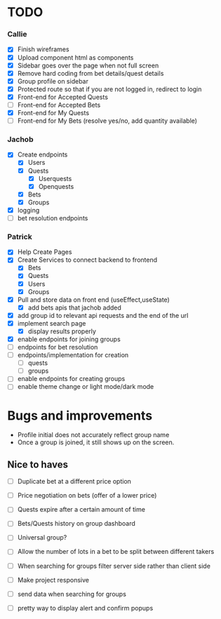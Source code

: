 # TODO
### Callie
- [x] Finish wireframes
- [x] Upload component html as components
- [x] Sidebar goes over the page when not full screen
- [x] Remove hard coding from bet details/quest details
- [x] Group profile on sidebar
- [x] Protected route so that if you are not logged in, redirect to login 
- [x] Front-end for Accepted Quests
- [ ] Front-end for Accepted Bets
- [x] Front-end for My Quests
- [ ] Front-end for My Bets (resolve yes/no, add quantity available)

### Jachob
- [x] Create endpoints
    - [x] Users
    - [x] Quests
        - [x] Userquests
        - [x] Openquests
    - [x] Bets
    - [x] Groups
- [x] logging
- [ ] bet resolution endpoints

### Patrick
- [x] Help Create Pages
- [x] Create Services to connect backend to frontend
    - [x] Bets
    - [x] Quests
    - [x] Users
    - [x] Groups
- [x] Pull and store data on front end (useEffect,useState)
    - [x] add bets apis that jachob added
- [x] add group id to relevant api requests and the end of the url
- [x] implement search page
    - [x] display results properly
- [x] enable endpoints for joining groups
- [ ] endpoints for bet resolution
- [ ] endpoints/implementation for creation
    - [ ] quests
    - [ ] groups
- [ ] enable endpoints for creating groups
- [ ] enable theme change or light mode/dark mode

# Bugs and improvements
- Profile initial does not accurately reflect group name
- Once a group is joined, it still shows up on the screen.

## Nice to haves
- [ ] Duplicate bet at a different price option
- [ ] Price negotiation on bets (offer of a lower price)
- [ ] Quests expire after a certain amount of time
- [ ] Bets/Quests history on group dashboard
- [ ] Universal group?
- [ ] Allow the number of lots in a bet to be split between different takers
- [ ] When searching for groups filter server side rather than client side
- [ ] Make project responsive
- [ ] send data when searching for groups
- [ ] pretty way to display alert and confirm popups

